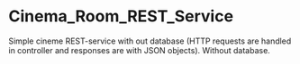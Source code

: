 # Cinema_Room_REST_Service
Simple cineme REST-service with out database (HTTP requests are handled in controller and responses are with JSON objects). Without database.
